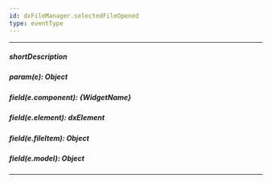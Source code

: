 ```yaml
---
id: dxFileManager.selectedFileOpened
type: eventType
---
```

---
##### shortDescription

##### param(e): Object

##### field(e.component): {WidgetName}

##### field(e.element): dxElement

##### field(e.fileItem): Object

##### field(e.model): Object

---
